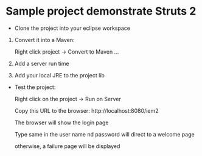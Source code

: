 # Sample project demonstrate Struts 2 

- Clone the project into your eclipse workspace

1.	Convert it into a Maven:

	Right click project -> Convert to Maven ...

2.  Add a server run time

3.	Add your local JRE to the project lib

- Test the project:
	
	Right click on the project -> Run on Server 
	
	Copy this URL to the browser: http://localhost:8080/iem2
	
	The browser will show the login page
	
	Type same in the user name nd password will direct to a welcome page
	
	otherwise, a failure page will be displayed
	